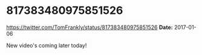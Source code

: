 # 817383480975851526
https://twitter.com/TomFrankly/status/817383480975851526
**Date:** 2017-01-06

New video's coming later today!
